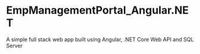 # EmpManagementPortal_Angular.NET
A simple full stack web app built using Angular, .NET Core Web API and SQL Server
